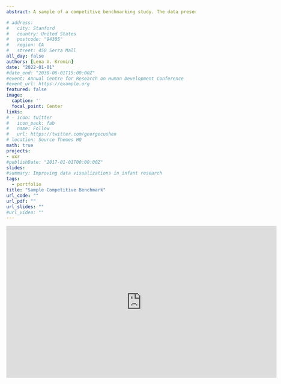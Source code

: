 ```yaml
---
abstract: A sample of a competitive benchmarking study. The data presented was made up for the purposes of this presentation. 

# address:
#   city: Stanford
#   country: United States
#   postcode: "94305"
#   region: CA
#   street: 450 Serra Mall
all_day: false
authors: [Lena V. Kremin]
date: "2022-01-01"
#date_end: "2030-06-01T15:00:00Z"
#event: Annual Centre for Research on Human Development Conference
#event_url: https://example.org
featured: false
image:
  caption: ''
  focal_point: Center
links:
# - icon: twitter
#   icon_pack: fab
#   name: Follow
#   url: https://twitter.com/georgecushen
# location: Source Themes HQ
math: true
projects:
- uxr
#publishDate: "2017-01-01T00:00:00Z"
slides: 
#summary: Improving data visualizations in infant research
tags: 
  - portfolio
title: "Sample Competitive Benchmark"
url_code: ""
url_pdf: ""
url_slides: ""
#url_video: ""
---
```


<iframe src="https://onedrive.live.com/embed?cid=77FAE923E34BC1FE&resid=77fae923e34bc1fe%2111052&authkey=AMYfzWMfoEer-b8&em=2" width="720" height="405" frameborder="0" scrolling="no"></iframe>
